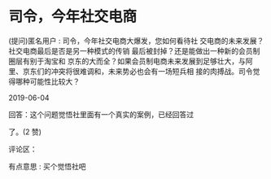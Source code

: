 # 司令，今年社交电商

(提问)匿名用户 : 司令，今年社交电商大爆发，您如何看待社 交电商的未来发展？社交电商最后是否是另一种模式的传销 最后被封掉？还是能做出一种新的会员制圈层有别于淘宝和 京东的大而全？如果会员制电商未来发展到足够壮大，与阿 里、京东们的冲突将很难调和，未来势必也会有一场短兵相 接的肉搏战。司令觉得哪种可能性比较大？

2019-06-04

回答：这个问题觉悟社里面有一个真实的案例，已经回答过

了。(2 赞)

评论区：

有点意思 : 买个觉悟社吧